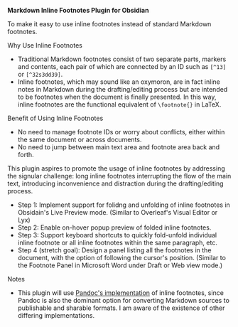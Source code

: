 **Markdown Inline Footnotes Plugin for Obsidian**

To make it easy to use inline footnotes instead of standard Markdown footnotes.

Why Use Inline Footnotes
- Traditional Markdown footnotes consist of two separate parts, markers and contents, each pair of which are connected by an ID such as `[^13]` or `[^32s3dd39]`.
- Inline footnotes, which may sound like an oxymoron, are in fact inline notes in Markdown during the drafting/editing process but are intended to be footnotes when the document is finally presented. In this way, inline footnotes are the functional equivalent of `\footnote{}` in LaTeX.


Benefit of Using Inline Footnotes
- No need to manage footnote IDs or worry about conflicts, either within the same document or across documents.
- No need to jump between main text area and footnote area back and forth.


This plugin aspires to promote the usage of inline footnotes by addressing the signular challenge: long inline footnotes interrupting the flow of the main text, introducing inconvenience and distraction during the drafting/editing process.
- Step 1: Implement support for folidng and unfolding of inline footnotes in Obsidain's Live Preview mode. (Similar to Overleaf's Visual Editor or Lyx)
- Step 2: Enable on-hover popup preview of folded inline footnotes.
- Step 3: Support keyboard shortcuts to quickly fold-unfold individual inline footnote or all inline footnotes within the same paragraph, etc.
- Step 4 (stretch goal): Design a panel listing all the footnotes in the document, with the option of following the cursor's position. (Similar to the Footnote Panel in Microsoft Word under Draft or Web view mode.)


Notes
- This plugin will use [Pandoc's implementation](https://pandoc.org/MANUAL.html#extension-inline_notes) of inline footnotes, since Pandoc is also the dominant option for converting Markdown sources to publishable and sharable formats. I am aware of the existence of other differing implementations.

